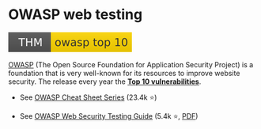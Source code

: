# OWASP web testing

[![owasptop10](../../../_badges/thm/owasptop10.svg)](https://tryhackme.com/room/owasptop10)

<div class="row row-cols-lg-2"><div>

[OWASP](https://owasp.org/) (The Open Source Foundation for Application Security Project) is a foundation that is very well-known for its resources to improve website security. The release every year the [**Top 10 vulnerabilities**](https://owasp.org/Top10/).

* See [OWASP Cheat Sheet Series](https://cheatsheetseries.owasp.org/) (23.4k ⭐)

* See [OWASP Web Security Testing Guide](https://owasp.org/www-project-web-security-testing-guide/) (5.4k ⭐, [PDF](https://github.com/OWASP/wstg/releases/download/v4.2/wstg-v4.2.pdf))
</div><div>
</div></div>